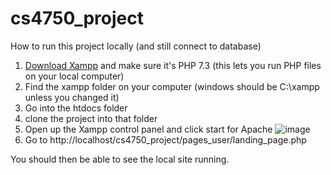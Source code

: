 # cs4750_project

How to run this project locally (and still connect to database)
1. [Download Xampp](https://www.apachefriends.org/download.html) and make sure it's PHP 7.3 (this lets you run PHP files on your local computer)
2. Find the xampp folder on your computer (windows should be C:\xampp unless you changed it)
3. Go into the htdocs folder
4. clone the project into that folder
5. Open up the Xampp control panel and click start for Apache
![image](https://user-images.githubusercontent.com/29420368/115487072-e9818000-a225-11eb-9e05-64e86d197bb2.png)
6. Go to http://localhost/cs4750_project/pages_user/landing_page.php

You should then be able to see the local site running.
